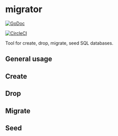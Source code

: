 # migrator

[![GoDoc](https://godoc.org/github.com/uno4ki/migrate?status.svg)](https://godoc.org/github.com/uno4ki/migrate)

[![CircleCI](https://circleci.com/gh/uno4ki/migrate.svg?style=svg)](https://circleci.com/gh/uno4ki/migrate)

Tool for create, drop, migrate, seed SQL databases.

## General usage

## Create

## Drop

## Migrate

## Seed
